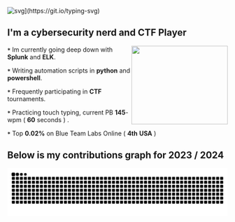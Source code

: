 ![svg](https://readme-typing-svg.demolab.com?font=Pixelify+Sans&size=32&duration=2550&pause=1000&color=9DE9F7&random=false&width=435&lines=Welcome+to+my+profile+!)](https://git.io/typing-svg)

## I'm a cybersecurity nerd and CTF Player 
<p1>
  <img height="180" width="220" align="right" src="https://github.com/0x157/0x157/assets/102762345/045bdd0b-e764-4349-92f1-e959cdc29878" >  
</p1>

**`*`** Im currently going deep down with **Splunk** and **ELK**.

**`*`** Writing automation scripts in **python** and **powershell**.

**`*`** Frequently participating in **CTF** tournaments.

**`*`** Practicing touch typing, current PB **145**-wpm ( **60** seconds ) .

**`*`** Top **0.02%** on Blue Team Labs Online ( **4th** **USA** )

## Below is my contributions graph for 2023 / 2024
![Snake animation](https://github.com/0x157/0x157/blob/output/github-contribution-grid-snake-dark.svg)



